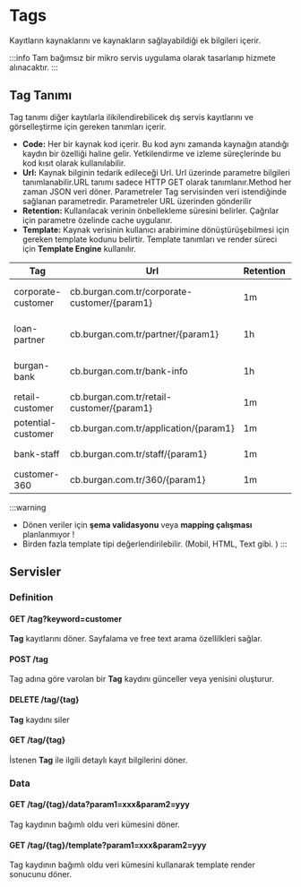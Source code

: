 
# Tags

Kayıtların kaynaklarını ve kaynakların sağlayabildiği ek bilgileri içerir.

:::info
Tam bağımsız bir mikro servis uygulama olarak tasarlanıp hizmete alınacaktır.
:::



## Tag Tanımı

Tag tanımı diğer kaytılarla ilikilendirebilicek dış servis kayıtlarını ve görselleştirme için gereken tanımları içerir.

* **Code:** Her bir kaynak kod içerir. Bu kod aynı zamanda kaynağın atandığı kaydın bir özelliği haline gelir. Yetkilendirme ve izleme süreçlerinde bu kod kısıt olarak kullanılabilir.
* **Url:** Kaynak bilginin tedarik edileceği Url. Url üzerinde parametre bilgileri tanımlanabilir.URL tanımı sadece HTTP GET olarak tanımlanır.Method her zaman JSON veri döner. Parametreler Tag servisinden veri istendiğinde sağlanan parametredir. Parametreler URL üzerinden gönderilir
* **Retention:** Kullanılacak verinin önbellekleme süresini belirler. Çağrılar için parametre özelinde cache uygulanır.
* **Template:** Kaynak verisinin kullanıcı arabirimine dönüştürüşebilmesi için gereken template kodunu belirtir. Template tanımları ve render süreci için  **Template Engine** kullanılır.

| Tag                | Url                                           | Retention | Template              |
| ------------------ | --------------------------------------------- | --------- | --------------------- |
| corporate-customer | cb.burgan.com.tr/corporate-customer/{param1} | 1m        | ui-corporate-customer |
| loan-partner       | cb.burgan.com.tr/partner/{param1}            | 1h        | ui-partner-info       |
| burgan-bank        | cb.burgan.com.tr/bank-info                    | 1h        | ui-burgan-splash      |
| retail-customer    | cb.burgan.com.tr/retail-customer/{param1}    | 1m        | ui-retail-customer    |
| potential-customer | cb.burgan.com.tr/application/{param1}        | 1m        | ui-retail-customer    |
| bank-staff         | cb.burgan.com.tr/staff/{param1}              | 1m        | ui-staff-info         |
| customer-360       | cb.burgan.com.tr/360/{param1}                | 1m        | ui-user-360           |


:::warning
* Dönen veriler için **şema validasyonu** veya **mapping çalışması** planlanmıyor !
* Birden fazla template tipi değerlendirilebilir. (Mobil, HTML, Text gibi. )
:::


## Servisler

### Definition
#### GET /tag?keyword=customer
**Tag** kayıtlarını döner. Sayfalama ve free text arama özellilkleri sağlar.

#### POST /tag
Tag adına göre varolan bir **Tag** kaydını günceller veya yenisini oluşturur.

#### DELETE /tag/{tag}
**Tag** kaydını siler

#### GET /tag/{tag}
İstenen **Tag** ile ilgili detaylı kayıt bilgilerini döner.


### Data
#### GET /tag/{tag}/data?param1=xxx&param2=yyy
Tag kaydının bağımlı oldu veri kümesini döner.

#### GET /tag/{tag}/template?param1=xxx&param2=yyy
Tag kaydının bağımlı oldu veri kümesini kullanarak template render sonucunu döner.


